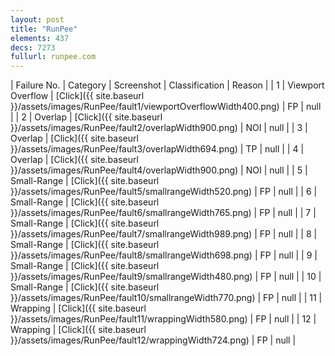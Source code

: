 ```yaml
---
layout: post
title: "RunPee"
elements: 437
decs: 7273
fullurl: runpee.com
---
```

| Failure No. | Category | Screenshot | Classification | Reason | 
| 1 | Viewport Overflow | [Click]({{ site.baseurl }}/assets/images/RunPee/fault1/viewportOverflowWidth400.png) | FP | null |
| 2 | Overlap | [Click]({{ site.baseurl }}/assets/images/RunPee/fault2/overlapWidth900.png) | NOI | null |
| 3 | Overlap | [Click]({{ site.baseurl }}/assets/images/RunPee/fault3/overlapWidth694.png) | TP | null |
| 4 | Overlap | [Click]({{ site.baseurl }}/assets/images/RunPee/fault4/overlapWidth900.png) | NOI | null |
| 5 | Small-Range | [Click]({{ site.baseurl }}/assets/images/RunPee/fault5/smallrangeWidth520.png) | FP | null |
| 6 | Small-Range | [Click]({{ site.baseurl }}/assets/images/RunPee/fault6/smallrangeWidth765.png) | FP | null |
| 7 | Small-Range | [Click]({{ site.baseurl }}/assets/images/RunPee/fault7/smallrangeWidth989.png) | FP | null |
| 8 | Small-Range | [Click]({{ site.baseurl }}/assets/images/RunPee/fault8/smallrangeWidth698.png) | FP | null |
| 9 | Small-Range | [Click]({{ site.baseurl }}/assets/images/RunPee/fault9/smallrangeWidth480.png) | FP | null |
| 10 | Small-Range | [Click]({{ site.baseurl }}/assets/images/RunPee/fault10/smallrangeWidth770.png) | FP | null |
| 11 | Wrapping | [Click]({{ site.baseurl }}/assets/images/RunPee/fault11/wrappingWidth580.png) | FP | null |
| 12 | Wrapping | [Click]({{ site.baseurl }}/assets/images/RunPee/fault12/wrappingWidth724.png) | FP | null |
